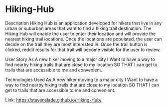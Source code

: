 # Hiking-Hub

Description
Hiking Hub is an application developed for hikers that live in any urban or suburban areas that want to find a hiking trail destination. The Hiking Hub will enable the user to enter their location and will provide the nearest hiking trail locations. Once the locations are populated, the user can decide on the trail they are most interested in. Once the trail button is clicked, reddit results for that trail will become visible for the user to review. 

User Story
As A new hiker moving to a major city
I Want to have a way to find nearby hiking trails that are close to my location
SO THAT I can get to trails that are accessible to me and convenient. 



Technologies Used
As A new hiker moving to a major city
I Want to have a way to find nearby hiking trails that are close to my location
SO THAT I can get to trails that are accessible to me and convenient. 






Link: https://stevenslade.github.io/Hiking-Hub/





